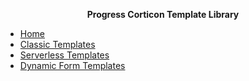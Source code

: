  **<p style="text-align: center;"> Progress Corticon Template Library</p>**


 * [Home](/)
  * [Classic Templates](classic-templates/README.md)
  * [Serverless Templates](js-templates/README.md)
  * [Dynamic Form Templates](form-templates/README.md)
